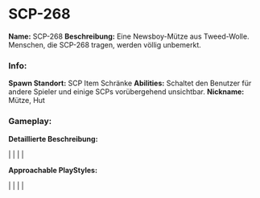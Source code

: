 # SCP-268

**Name:** SCP-268
**Beschreibung:** Eine Newsboy-Mütze aus Tweed-Wolle. Menschen, die SCP-268 tragen, werden völlig unbemerkt.

### Info:

**Spawn Standort:** SCP Item Schränke
**Abilities:** Schaltet den Benutzer für andere Spieler und einige SCPs vorübergehend unsichtbar.
**Nickname:** Mütze, Hut

### Gameplay:

**Detaillierte Beschreibung:**

|
|
|
|

**Approachable PlayStyles:**

|
|
|
|
